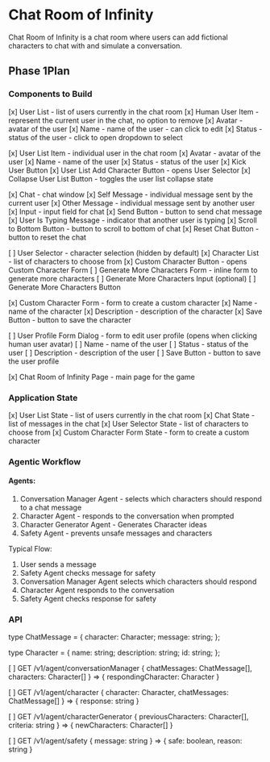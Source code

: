 # Chat Room of Infinity
Chat Room of Infinity is a chat room where users can add fictional characters to chat with and simulate a conversation.

## Phase 1Plan

### Components to Build
 
[x] User List - list of users currently in the chat room
  [x] Human User Item - represent the current user in the chat, no option to remove
    [x] Avatar - avatar of the user
    [x] Name - name of the user - can click to edit
    [x] Status - status of the user - click to open dropdown to select

  [x] User List Item - individual user in the chat room
    [x] Avatar - avatar of the user
    [x] Name - name of the user
    [x] Status - status of the user
    [x] Kick User Button
  [x] User List Add Character Button - opens User Selector
  [x] Collapse User List Button - toggles the user list collapse state

[x] Chat - chat window
  [x] Self Message - individual message sent by the current user
  [x] Other Message - individual message sent by another user
  [x] Input - input field for chat
  [x] Send Button - button to send chat message
  [x] User Is Typing Message - indicator that another user is typing
  [x] Scroll to Bottom Button - button to scroll to bottom of chat
  [x] Reset Chat Button - button to reset the chat

[ ] User Selector - character selection (hidden by default)
  [x] Character List - list of characters to choose from
  [x] Custom Character Button - opens Custom Character Form
  [ ] Generate More Characters Form - inline form to generate more characters
    [ ] Generate More Characters Input (optional)
    [ ] Generate More Characters Button

[x] Custom Character Form - form to create a custom character
  [x] Name - name of the character
  [x] Description - description of the character
  [x] Save Button - button to save the character

[ ] User Profile Form Dialog - form to edit user profile (opens when clicking human user avatar)
  [ ] Name - name of the user
  [ ] Status - status of the user
  [ ] Description - description of the user
  [ ] Save Button - button to save the user profile

[x] Chat Room of Infinity Page - main page for the game

### Application State

[x] User List State - list of users currently in the chat room
[x] Chat State - list of messages in the chat
[x] User Selector State - list of characters to choose from
[x] Custom Character Form State - form to create a custom character

### Agentic Workflow

#### Agents:

1. Conversation Manager Agent - selects which characters should respond to a chat message
2. Character Agent - responds to the conversation when prompted
3. Character Generator Agent - Generates Character ideas 
4. Safety Agent - prevents unsafe messages and characters

Typical Flow:


1. User sends a message
2. Safety Agent checks message for safety
3. Conversation Manager Agent selects which characters should respond
4. Character Agent responds to the conversation
5. Safety Agent checks response for safety


### API

type ChatMessage = {
  character: Character;
  message: string;
};

type Character = {
  name: string;
  description: string;
  id: string;
};

[ ] GET /v1/agent/conversationManager { chatMessages: ChatMessage[], characters: Character[] } => { respondingCharacter: Character }

[ ] GET /v1/agent/character { character: Character, chatMessages: ChatMessage[] } => { response: string }

[ ] GET /v1/agent/characterGenerator { previousCharacters: Character[], criteria: string } => { newCharacters: Character[] }

[ ] GET /v1/agent/safety { message: string } => { safe: boolean, reason: string }

